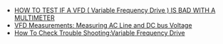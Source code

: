 - [HOW TO TEST IF A VFD ( Variable Frequency Drive ) IS BAD WITH A MULTIMETER](https://youtu.be/E3uB5DMoJAs)
- [VFD Measurements: Measuring AC Line and DC bus Voltage](https://youtu.be/LaRr_SN0Wi0)
- [How To Check Trouble Shooting:Variable Frequency Drive](https://youtu.be/x_X2NiRzlNg)
